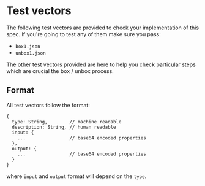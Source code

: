 # Test vectors

The following test vectors are provided to check your implementation of this spec.
If you're going to test any of them make sure you pass:
- `box1.json`
- `unbox1.json`

The other test vectors provided are here to help you check particular steps
which are crucial the box / unbox process.


## Format

All test vectors follow the format:

```
{
  type: String,        // machine readable
  description: String, // human readable
  input: {
    ...                // base64 encoded properties
  },
  output: {
    ...                // base64 encoded properties
  }
}
```

where `input` and `output` format will depend on the `type`.
